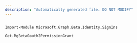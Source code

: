 ```yaml
---
description: "Automatically generated file. DO NOT MODIFY"
---
```


```powershellv2

Import-Module Microsoft.Graph.Beta.Identity.SignIns

Get-MgBetaOauth2PermissionGrant

```